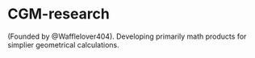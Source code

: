 # CGM-research 
(Founded by @Wafflelover404). Developing primarily math products for simplier geometrical calculations. 

